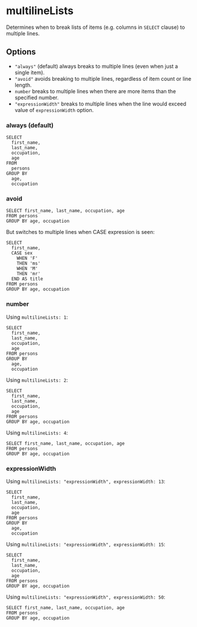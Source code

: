 # multilineLists

Determines when to break lists of items (e.g. columns in `SELECT` clause) to multiple lines.

## Options

- `"always"` (default) always breaks to multiple lines (even when just a single item).
- `"avoid"` avoids breaking to multiple lines, regardless of item count or line length.
- `number` breaks to multiple lines when there are more items than the specified number.
- `"expressionWidth"` breaks to multiple lines when the line would exceed value of `expressionWidth` option.

### always (default)

```
SELECT
  first_name,
  last_name,
  occupation,
  age
FROM
  persons
GROUP BY
  age,
  occupation
```

### avoid

```
SELECT first_name, last_name, occupation, age
FROM persons
GROUP BY age, occupation
```

But switches to multiple lines when CASE expression is seen:

```
SELECT
  first_name,
  CASE sex
    WHEN 'F'
    THEN 'ms'
    WHEN 'M'
    THEN 'mr'
  END AS title
FROM persons
GROUP BY age, occupation
```

### number

Using `multilineLists: 1`:

```
SELECT
  first_name,
  last_name,
  occupation,
  age
FROM persons
GROUP BY
  age,
  occupation
```

Using `multilineLists: 2`:

```
SELECT
  first_name,
  last_name,
  occupation,
  age
FROM persons
GROUP BY age, occupation
```

Using `multilineLists: 4`:

```
SELECT first_name, last_name, occupation, age
FROM persons
GROUP BY age, occupation
```

### expressionWidth

Using `multilineLists: "expressionWidth", expressionWidth: 13`:

```
SELECT
  first_name,
  last_name,
  occupation,
  age
FROM persons
GROUP BY
  age,
  occupation
```

Using `multilineLists: "expressionWidth", expressionWidth: 15`:

```
SELECT
  first_name,
  last_name,
  occupation,
  age
FROM persons
GROUP BY age, occupation
```

Using `multilineLists: "expressionWidth", expressionWidth: 50`:

```
SELECT first_name, last_name, occupation, age
FROM persons
GROUP BY age, occupation
```
